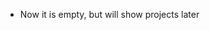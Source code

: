 - Now it is empty, but will show projects later

<!---
AirWinder/AirWinder is a ✨ special ✨ repository because its `README.md` (this file) appears on your GitHub profile.
You can click the Preview link to take a look at your changes.
--->
